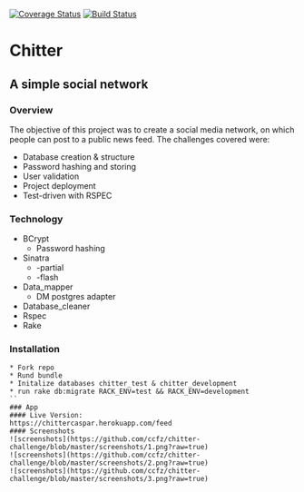 [![Coverage Status](https://coveralls.io/repos/github/ccfz/chitter-challenge/badge.svg?branch=master)](https://coveralls.io/github/ccfz/chitter-challenge?branch=master)
[![Build Status](https://travis-ci.org/ccfz/chitter-challenge.svg?branch=master)](https://travis-ci.org/ccfz/chitter-challenge)

# Chitter
## A simple social network

### Overview

  The objective of this project was to create a social media network, on which people can post to a public news feed. The challenges covered were:

  * Database creation & structure
  * Password hashing and storing
  * User validation
  * Project deployment
  * Test-driven with RSPEC

### Technology

* BCrypt
  * Password hashing
* Sinatra 
  * -partial
  * -flash
* Data_mapper
  * DM postgres adapter
* Database_cleaner
* Rspec
* Rake

### Installation

```
* Fork repo
* Rund bundle
* Initalize databases chitter_test & chitter_development
* run rake db:migrate RACK_ENV=test && RACK_ENV=development
``
### App
#### Live Version: 
https://chittercaspar.herokuapp.com/feed
#### Screenshots
![screenshots](https://github.com/ccfz/chitter-challenge/blob/master/screenshots/1.png?raw=true)
![screenshots](https://github.com/ccfz/chitter-challenge/blob/master/screenshots/2.png?raw=true)
![screenshots](https://github.com/ccfz/chitter-challenge/blob/master/screenshots/3.png?raw=true)
